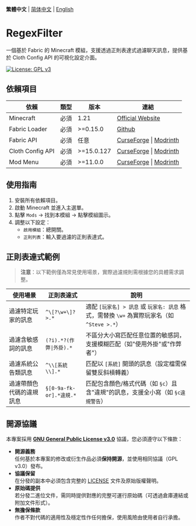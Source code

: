 **繁體中文** | [简体中文](./README.md) | [English](./README_EN.md)

# RegexFilter

一個基於 Fabric 的 Minecraft 模組，支援透過正則表達式過濾聊天訊息，提供基於 Cloth
Config API 的可視化設定介面。

[![License: GPL v3](https://img.shields.io/badge/License-GPLv3-blue.svg)](https://www.gnu.org/licenses/gpl-3.0)

## 依賴項目

| 依賴             | 類型 | 版本       | 連結                                                                                                                             |
| ---------------- | ---- | ---------- | -------------------------------------------------------------------------------------------------------------------------------- |
| Minecraft        | 必須 | 1.21       | [Official Website](https://www.minecraft.net/)                                                                                   |
| Fabric Loader    | 必須 | >=0.15.0   | [Github](https://github.com/FabricMC/fabric-loader)                                                                              |
| Fabric API       | 必須 | 任意       | [CurseForge](https://www.curseforge.com/minecraft/mc-mods/fabric-api) &#124; [Modrinth](https://modrinth.com/mod/fabric-api)     |
| Cloth Config API | 必須 | >=15.0.127 | [CurseForge](https://www.curseforge.com/minecraft/mc-mods/cloth-config) &#124; [Modrinth](https://modrinth.com/mod/cloth-config) |
| Mod Menu         | 必須 | >=11.0.0   | [CurseForge](https://www.curseforge.com/minecraft/mc-mods/modmenu) &#124; [Modrinth](https://modrinth.com/mod/modmenu)           |

## 使用指南

1. 安裝所有依賴項目。
2. 啟動 Minecraft 並進入主選單。
3. 點擊 `Mods` → 找到本模組 → 點擊模組圖示。
4. 調整以下設定：
   - `啟用模組`：總開關。
   - `正則列表`：輸入要過濾的正則表達式。

## 正則表達式範例

> **注意**：以下範例僅為常見使用場景，實際過濾規則需根據您的具體需求調整。

| 使用場景                 | 正則表達式              | 說明                                                                                        |
| ------------------------ | ----------------------- | ------------------------------------------------------------------------------------------- |
| 過濾特定玩家的訊息       | `^\[?\w+\]? >.*`        | 適配 `[玩家名] > 訊息` 或 `玩家名: 訊息` 格式，需替換 `\w+` 為實際玩家名（如 `^Steve >.*`） |
| 過濾含敏感詞的訊息       | `(?i).*?(作弊\|外掛).*` | 不區分大小寫匹配任意位置的敏感詞，支援模糊匹配（如"使用外掛"或"作弊者"）                    |
| 過濾系統公告類訊息       | `^\\[系統\\].*`         | 匹配以 `[系統]` 開頭的訊息（設定檔需保留雙反斜槓轉義）                                      |
| 過濾帶顏色代碼的違規訊息 | `§[0-9a-fk-or].*違規.*` | 匹配包含顏色/格式代碼（如 `§c`）且含"違規"的訊息，支援全小寫（如 `§c違規警告`）             |

## 開源協議

本專案採用 **[GNU General Public License v3.0](LICENSE)**
協議，您必須遵守以下條款：

- **開源義務**  
  任何基於本專案的修改或衍生作品必須**保持開源**，並使用相同協議（GPL v3.0）發布。
- **協議保留**  
  在分發的副本中必須包含完整的 [LICENSE](LICENSE) 文件及原始版權聲明。
- **原始碼提供**  
  若分發二進位文件，需同時提供對應的完整可運行原始碼（可透過倉庫連結或附加文件形式）。
- **無擔保條款**  
  作者不對代碼的適用性及穩定性作任何擔保，使用風險由使用者自行承擔。
